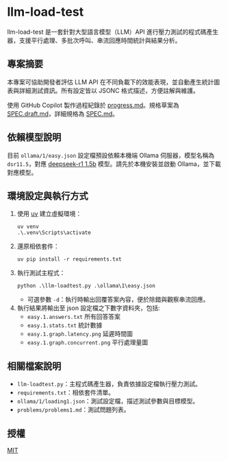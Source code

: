 # llm-load-test

llm-load-test 是一套針對大型語言模型（LLM）API 進行壓力測試的程式碼產生器，支援平行處理、多批次呼叫、串流回應時間統計與結果分析。

## 專案摘要
本專案可協助開發者評估 LLM API 在不同負載下的效能表現，並自動產生統計圖表與詳細測試資訊。所有設定皆以 JSONC 格式描述，方便註解與維護。

使用 GitHub Copilot 製作過程紀錄於 [progress.md](progress.md)。規格草案為 [SPEC.draft.md](SPEC.draft.md)，詳細規格為 [SPEC.md](SPEC.md)。

## 依賴模型說明
目前 `ollama/1/easy.json` 設定檔預設依賴本機端 Ollama 伺服器，模型名稱為 `dsr11.5`，對應 [deepseek-r1 1.5b](https://ollama.com/library/deepseek-r1:1.5b) 模型。請先於本機安裝並啟動 Ollama，並下載對應模型。

## 環境設定與執行方式
1. 使用 [uv](https://github.com/astral-sh/uv) 建立虛擬環境：
   ```pwsh
   uv venv
   .\.venv\Scripts\activate
   ```
2. 還原相依套件：
   ```pwsh
   uv pip install -r requirements.txt
   ```
3. 執行測試主程式：
   ```pwsh
   python .\llm-loadtest.py .\ollama\1\easy.json
   ```
   - 可選參數 `-d`：執行時輸出回覆答案內容，便於除錯與觀察串流回應。
4. 執行結果將輸出至 json 設定檔之下數字資料夾，包括:
   - `easy.1.answers.txt` 所有回答答案
   - `easy.1.stats.txt` 統計數據
   - `easy.1.graph.latency.png` 延遲時間圖
   - `easy.1.graph.concurrent.png` 平行處理量圖

## 相關檔案說明
- `llm-loadtest.py`：主程式碼產生器，負責依據設定檔執行壓力測試。
- `requirements.txt`：相依套件清單。
- `ollama/1/loading1.json`：測試設定檔，描述測試參數與目標模型。
- `problems/problems1.md`：測試問題列表。

## 授權

[MIT](LICENSE)